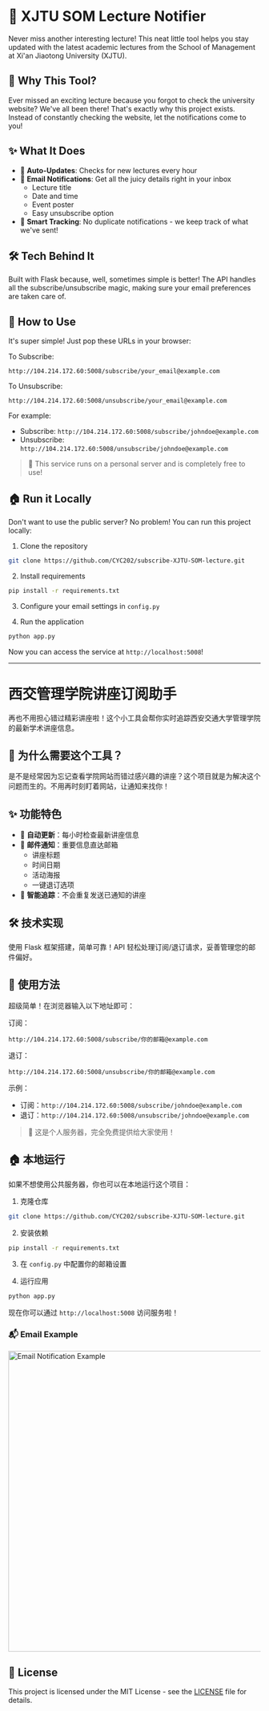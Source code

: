 # 📢 XJTU SOM Lecture Notifier

Never miss another interesting lecture! This neat little tool helps you stay updated with the latest academic lectures from the School of Management at Xi'an Jiaotong University (XJTU).

## 🤔 Why This Tool?

Ever missed an exciting lecture because you forgot to check the university website? We've all been there! That's exactly why this project exists. Instead of constantly checking the website, let the notifications come to you!

## ✨ What It Does

- 🔄 **Auto-Updates**: Checks for new lectures every hour
- 📧 **Email Notifications**: Get all the juicy details right in your inbox
  - Lecture title
  - Date and time
  - Event poster
  - Easy unsubscribe option
- 🎯 **Smart Tracking**: No duplicate notifications - we keep track of what we've sent!

## 🛠 Tech Behind It

Built with Flask because, well, sometimes simple is better! The API handles all the subscribe/unsubscribe magic, making sure your email preferences are taken care of.

## 🚀 How to Use

It's super simple! Just pop these URLs in your browser:

To Subscribe:
```
http://104.214.172.60:5008/subscribe/your_email@example.com
```

To Unsubscribe:
```
http://104.214.172.60:5008/unsubscribe/your_email@example.com
```

For example:
- Subscribe: `http://104.214.172.60:5008/subscribe/johndoe@example.com`
- Unsubscribe: `http://104.214.172.60:5008/unsubscribe/johndoe@example.com`

> 💝 This service runs on a personal server and is completely free to use!

## 🏠 Run it Locally

Don't want to use the public server? No problem! You can run this project locally:

1. Clone the repository
```bash
git clone https://github.com/CYC202/subscribe-XJTU-SOM-lecture.git
```

2. Install requirements
```bash
pip install -r requirements.txt
```

3. Configure your email settings in `config.py`

4. Run the application
```bash
python app.py
```

Now you can access the service at `http://localhost:5008`!

---

# 西交管理学院讲座订阅助手 

再也不用担心错过精彩讲座啦！这个小工具会帮你实时追踪西安交通大学管理学院的最新学术讲座信息。

## 🤔 为什么需要这个工具？

是不是经常因为忘记查看学院网站而错过感兴趣的讲座？这个项目就是为解决这个问题而生的。不用再时刻盯着网站，让通知来找你！

## ✨ 功能特色

- 🔄 **自动更新**：每小时检查最新讲座信息
- 📧 **邮件通知**：重要信息直达邮箱
  - 讲座标题
  - 时间日期
  - 活动海报
  - 一键退订选项
- 🎯 **智能追踪**：不会重复发送已通知的讲座

## 🛠 技术实现

使用 Flask 框架搭建，简单可靠！API 轻松处理订阅/退订请求，妥善管理您的邮件偏好。

## 🚀 使用方法

超级简单！在浏览器输入以下地址即可：

订阅：
```
http://104.214.172.60:5008/subscribe/你的邮箱@example.com
```

退订：
```
http://104.214.172.60:5008/unsubscribe/你的邮箱@example.com
```

示例：
- 订阅：`http://104.214.172.60:5008/subscribe/johndoe@example.com`
- 退订：`http://104.214.172.60:5008/unsubscribe/johndoe@example.com`

> 💝 这是个人服务器，完全免费提供给大家使用！

## 🏠 本地运行

如果不想使用公共服务器，你也可以在本地运行这个项目：

1. 克隆仓库
```bash
git clone https://github.com/CYC202/subscribe-XJTU-SOM-lecture.git
```

2. 安装依赖
```bash
pip install -r requirements.txt
```

3. 在 `config.py` 中配置你的邮箱设置

4. 运行应用
```bash
python app.py
```

现在你可以通过 `http://localhost:5008` 访问服务啦！

### 📬 Email Example
<img src="./images/example.png" width="600" alt="Email Notification Example">

## 📜 License

This project is licensed under the MIT License - see the [LICENSE](LICENSE) file for details.
